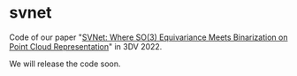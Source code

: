 # svnet
Code of our paper "[SVNet: Where SO(3) Equivariance Meets Binarization on Point Cloud Representation](https://arxiv.org/abs/2209.05924)" in 3DV 2022.

We will release the code soon.
